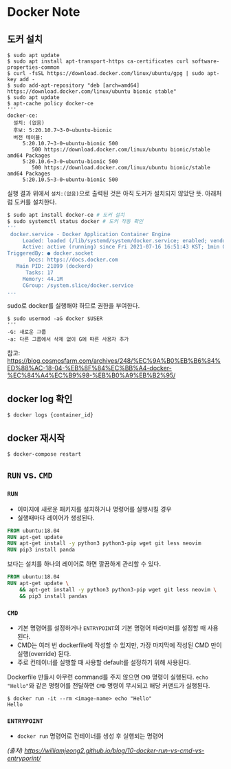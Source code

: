 # Docker Note
## 도커 설치
```console
$ sudo apt update
$ sudo apt install apt-transport-https ca-certificates curl software-properties-common
$ curl -fsSL https://download.docker.com/linux/ubuntu/gpg | sudo apt-key add -
$ sudo add-apt-repository "deb [arch=amd64] https://download.docker.com/linux/ubuntu bionic stable"
$ sudo apt update
$ apt-cache policy docker-ce
'''
docker-ce:
  설치: (없음)
  후보: 5:20.10.7~3-0~ubuntu-bionic
  버전 테이블:
     5:20.10.7~3-0~ubuntu-bionic 500
        500 https://download.docker.com/linux/ubuntu bionic/stable amd64 Packages
     5:20.10.6~3-0~ubuntu-bionic 500
        500 https://download.docker.com/linux/ubuntu bionic/stable amd64 Packages
     5:20.10.5~3-0~ubuntu-bionic 500
```
실행 결과 위에서 `설치:(없음)`으로 출력된 것은 아직 도커가 설치되지 않았단 뜻. 아래처럼 도커를 설치한다. 
```sh
$ sudo apt install docker-ce # 도커 설치
$ sudo systemctl status docker # 도커 작동 확인
''' 
 docker.service - Docker Application Container Engine
     Loaded: loaded (/lib/systemd/system/docker.service; enabled; vendor preset: enabled)
     Active: active (running) since Fri 2021-07-16 16:51:43 KST; 1min 0s ago
TriggeredBy: ● docker.socket
       Docs: https://docs.docker.com
   Main PID: 21899 (dockerd)
      Tasks: 17
     Memory: 44.1M
     CGroup: /system.slice/docker.service
...
```
sudo로 docker를 실행해야 하므로 권한을 부여한다.
```console
$ sudo usermod -aG docker $USER
'''
-G: 새로운 그룹
-a: 다른 그룹에서 삭제 없이 G에 따른 사용자 추가
```
참고: https://blog.cosmosfarm.com/archives/248/%EC%9A%B0%EB%B6%84%ED%88%AC-18-04-%EB%8F%84%EC%BB%A4-docker-%EC%84%A4%EC%B9%98-%EB%B0%A9%EB%B2%95/


## docker log 확인
```console
$ docker logs {container_id}
```

## docker 재시작
```console
$ docker-compose restart
```

## `RUN` vs. `CMD`
### `RUN`
- 이미지에 새로운 패키지를 설치하거나 명령어를 실행시킬 경우
- 실행때마다 레이어가 생성된다.
```Dockerfile
FROM ubuntu:18.04
RUN apt-get update
RUN apt-get install -y python3 python3-pip wget git less neovim
RUN pip3 install panda
```
보다는 설치를 하나의 레이어로 하면 깔끔하게 관리할 수 있다.
```Dockerfile
FROM ubuntu:18.04
RUN apt-get update \
    && apt-get install -y python3 python3-pip wget git less neovim \
    && pip3 install pandas
```

### `CMD`
- 기본 명령어를 설정하거나 `ENTRYPOINT`의 기본 명령어 파라미터를 설정할 때 사용된다.
- CMD는 여러 번 dockerfile에 작성할 수 있지만, 가장 마지막에 작성된 CMD 만이 실행(override) 된다.
- 주로 컨테이너를 실행할 때 사용할 default를 설정하기 위해 사용된다.

Dockerfile 만들시 아무런 command를 주지 않으면 `CMD` 명령이 실행된다.
`echo "Hello"`와 같은 명령어를 전달하면 `CMD` 명령이 무시되고 해당 커맨드가 실행된다.

```console
$ docker run -it --rm <image-name> echo "Hello"
Hello
```

### `ENTRYPOINT`
- `docker run` 명령어로 컨테이너를 생성 후 실행되는 명령어


*(출처) https://williamjeong2.github.io/blog/10-docker-run-vs-cmd-vs-entryporint/*